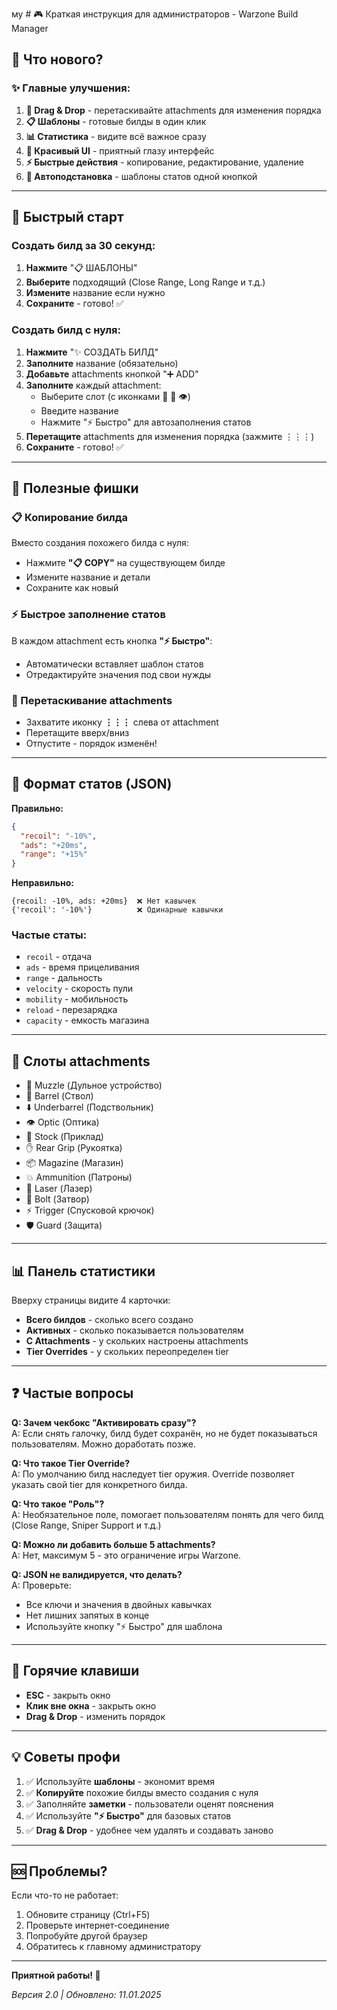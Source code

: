 му # 🎮 Краткая инструкция для администраторов - Warzone Build Manager

## 🚀 Что нового?

### ✨ Главные улучшения:

1. **🎯 Drag & Drop** - перетаскивайте attachments для изменения порядка
2. **📋 Шаблоны** - готовые билды в один клик
3. **📊 Статистика** - видите всё важное сразу
4. **🎨 Красивый UI** - приятный глазу интерфейс
5. **⚡ Быстрые действия** - копирование, редактирование, удаление
6. **🔧 Автоподстановка** - шаблоны статов одной кнопкой

---

## 📖 Быстрый старт

### Создать билд за 30 секунд:

1. **Нажмите** "📋 ШАБЛОНЫ"
2. **Выберите** подходящий (Close Range, Long Range и т.д.)
3. **Измените** название если нужно
4. **Сохраните** - готово! ✅

### Создать билд с нуля:

1. **Нажмите** "✨ СОЗДАТЬ БИЛД"
2. **Заполните** название (обязательно)
3. **Добавьте** attachments кнопкой "➕ ADD"
4. **Заполните** каждый attachment:
   - Выберите слот (с иконками 🔫 📏 👁️)
   - Введите название
   - Нажмите "⚡ Быстро" для автозаполнения статов
5. **Перетащите** attachments для изменения порядка (зажмите ⋮⋮⋮)
6. **Сохраните** - готово! ✅

---

## 🔧 Полезные фишки

### 📋 Копирование билда
Вместо создания похожего билда с нуля:
- Нажмите **"📋 COPY"** на существующем билде
- Измените название и детали
- Сохраните как новый

### ⚡ Быстрое заполнение статов
В каждом attachment есть кнопка **"⚡ Быстро"**:
- Автоматически вставляет шаблон статов
- Отредактируйте значения под свои нужды

### 🎯 Перетаскивание attachments
- Захватите иконку **⋮⋮⋮** слева от attachment
- Перетащите вверх/вниз
- Отпустите - порядок изменён!

---

## 📝 Формат статов (JSON)

**Правильно:**
```json
{
  "recoil": "-10%",
  "ads": "+20ms",
  "range": "+15%"
}
```

**Неправильно:**
```
{recoil: -10%, ads: +20ms}  ❌ Нет кавычек
{'recoil': '-10%'}          ❌ Одинарные кавычки
```

### Частые статы:
- `recoil` - отдача
- `ads` - время прицеливания
- `range` - дальность
- `velocity` - скорость пули
- `mobility` - мобильность
- `reload` - перезарядка
- `capacity` - емкость магазина

---

## 🎨 Слоты attachments

- 🔫 Muzzle (Дульное устройство)
- 📏 Barrel (Ствол)
- ⬇️ Underbarrel (Подствольник)
- 👁️ Optic (Оптика)
- 🎯 Stock (Приклад)
- ✋ Rear Grip (Рукоятка)
- 📦 Magazine (Магазин)
- 💥 Ammunition (Патроны)
- 🔴 Laser (Лазер)
- 🔩 Bolt (Затвор)
- ⚡ Trigger (Спусковой крючок)
- 🛡️ Guard (Защита)

---

## 📊 Панель статистики

Вверху страницы видите 4 карточки:
- **Всего билдов** - сколько всего создано
- **Активных** - сколько показывается пользователям
- **С Attachments** - у скольких настроены attachments
- **Tier Overrides** - у скольких переопределен tier

---

## ❓ Частые вопросы

**Q: Зачем чекбокс "Активировать сразу"?**  
A: Если снять галочку, билд будет сохранён, но не будет показываться пользователям. Можно доработать позже.

**Q: Что такое Tier Override?**  
A: По умолчанию билд наследует tier оружия. Override позволяет указать свой tier для конкретного билда.

**Q: Что такое "Роль"?**  
A: Необязательное поле, помогает пользователям понять для чего билд (Close Range, Sniper Support и т.д.)

**Q: Можно ли добавить больше 5 attachments?**  
A: Нет, максимум 5 - это ограничение игры Warzone.

**Q: JSON не валидируется, что делать?**  
A: Проверьте:
  - Все ключи и значения в двойных кавычках
  - Нет лишних запятых в конце
  - Используйте кнопку "⚡ Быстро" для шаблона

---

## 🎯 Горячие клавиши

- **ESC** - закрыть окно
- **Клик вне окна** - закрыть окно
- **Drag & Drop** - изменить порядок

---

## 💡 Советы профи

1. ✅ Используйте **шаблоны** - экономит время
2. ✅ **Копируйте** похожие билды вместо создания с нуля
3. ✅ Заполняйте **заметки** - пользователи оценят пояснения
4. ✅ Используйте **"⚡ Быстро"** для базовых статов
5. ✅ **Drag & Drop** - удобнее чем удалять и создавать заново

---

## 🆘 Проблемы?

Если что-то не работает:
1. Обновите страницу (Ctrl+F5)
2. Проверьте интернет-соединение
3. Попробуйте другой браузер
4. Обратитесь к главному администратору

---

**Приятной работы! 🚀**

*Версия 2.0 | Обновлено: 11.01.2025*

